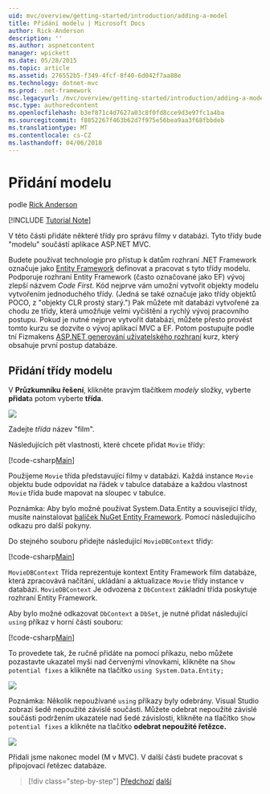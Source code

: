 ```yaml
---
uid: mvc/overview/getting-started/introduction/adding-a-model
title: Přidání modelu | Microsoft Docs
author: Rick-Anderson
description: ''
ms.author: aspnetcontent
manager: wpickett
ms.date: 05/28/2015
ms.topic: article
ms.assetid: 276552b5-f349-4fcf-8f40-6d042f7aa88e
ms.technology: dotnet-mvc
ms.prod: .net-framework
msc.legacyurl: /mvc/overview/getting-started/introduction/adding-a-model
msc.type: authoredcontent
ms.openlocfilehash: b3ef871c4d7627a03c8f0fd8cce9d3e97fc1a4ba
ms.sourcegitcommit: f8852267f463b62d7f975e56bea9aa3f68fbbdeb
ms.translationtype: MT
ms.contentlocale: cs-CZ
ms.lasthandoff: 04/06/2018
---
```

<a name="adding-a-model"></a>Přidání modelu
====================
podle [Rick Anderson](https://github.com/Rick-Anderson)

[!INCLUDE [Tutorial Note](sample/code-location.md)]

V této části přidáte některé třídy pro správu filmy v databázi. Tyto třídy bude &quot;modelu&quot; součástí aplikace ASP.NET MVC.

Budete používat technologie pro přístup k datům rozhraní .NET Framework označuje jako [Entity Framework](https://docs.microsoft.com/ef/) definovat a pracovat s tyto třídy modelu. Podporuje rozhraní Entity Framework (často označované jako EF) vývoj zlepší názvem *Code First*. Kód nejprve vám umožní vytvořit objekty modelu vytvořením jednoduchého třídy. (Jedná se také označuje jako třídy objektů POCO, z &quot;objekty CLR prostý starý.&quot;) Pak můžete mít databázi vytvořené za chodu ze třídy, která umožňuje velmi vyčištění a rychlý vývoj pracovního postupu. Pokud je nutné nejprve vytvořit databázi, můžete přesto provést tomto kurzu se dozvíte o vývoj aplikací MVC a EF. Potom postupujte podle tní Fizmakens [ASP.NET generování uživatelského rozhraní](xref:visual-studio/overview/2013/aspnet-scaffolding-overview) kurz, který obsahuje první postup databáze.

## <a name="adding-model-classes"></a>Přidání třídy modelu

V **Průzkumníku řešení**, klikněte pravým tlačítkem *modely* složky, vyberte **přidat**a potom vyberte **třída**.

![](adding-a-model/_static/image1.png)

Zadejte *třída* název &quot;film&quot;.

Následujících pět vlastnosti, které chcete přidat `Movie` třídy:

[!code-csharp[Main](adding-a-model/samples/sample1.cs)]

Použijeme `Movie` třída představující filmy v databázi. Každá instance `Movie` objektu bude odpovídat na řádek v tabulce databáze a každou vlastnost `Movie` třída bude mapovat na sloupec v tabulce.

Poznámka: Aby bylo možné používat System.Data.Entity a související třídy, musíte nainstalovat [balíček NuGet Entity Framework](https://www.nuget.org/packages/EntityFramework/). Pomocí následujícího odkazu pro další pokyny.

Do stejného souboru přidejte následující `MovieDBContext` třídy:

[!code-csharp[Main](adding-a-model/samples/sample2.cs?highlight=2,15-18)]

`MovieDBContext` Třída reprezentuje kontext Entity Framework film databáze, která zpracovává načítání, ukládání a aktualizace `Movie` třídy instance v databázi. `MovieDBContext` Je odvozena z `DbContext` základní třída poskytuje rozhraní Entity Framework.

Aby bylo možné odkazovat `DbContext` a `DbSet`, je nutné přidat následující `using` příkaz v horní části souboru:

[!code-csharp[Main](adding-a-model/samples/sample3.cs)]

To provedete tak, že ručně přidáte na pomocí příkazu, nebo můžete pozastavte ukazatel myši nad červenými vlnovkami, klikněte na `Show potential fixes` a klikněte na tlačítko `using System.Data.Entity;`

![](adding-a-model/_static/image2.png)

Poznámka: Několik nepoužívané `using` příkazy byly odebrány. Visual Studio zobrazí šedě nepoužité závislé součásti. Můžete odebrat nepoužité závislé součásti podržením ukazatele nad šedé závislosti, klikněte na tlačítko `Show potential fixes` a klikněte na tlačítko **odebrat nepoužité řetězce.**

![](adding-a-model/_static/image3.png)

Přidali jsme nakonec model (M v MVC). V další části budete pracovat s připojovací řetězec databáze.

> [!div class="step-by-step"]
> [Předchozí](adding-a-view.md)
> [další](creating-a-connection-string.md)

